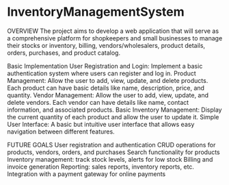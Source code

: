 # InventoryManagementSystem
OVERVIEW
The project aims to develop a web application that will serve as a comprehensive platform for shopkeepers and small businesses to manage their stocks or inventory, billing, vendors/wholesalers, product details, orders, purchases, and product catalog.

Basic Implementation
User Registration and Login: Implement a basic authentication system where users can register and log in.
Product Management: Allow the user to add, view, update, and delete products. Each product can have basic details like name, description, price, and quantity.
Vendor Management: Allow the user to add, view, update, and delete vendors. Each vendor can have details like name, contact information, and associated products.
Basic Inventory Management: Display the current quantity of each product and allow the user to update it.
Simple User Interface: A basic but intuitive user interface that allows easy navigation between different features.

FUTURE GOALS
User registration and authentication
CRUD operations for products, vendors, orders, and purchases
Search functionality for products
Inventory management: track stock levels, alerts for low stock
Billing and invoice generation
Reporting: sales reports, inventory reports, etc.
Integration with a payment gateway for online payments




